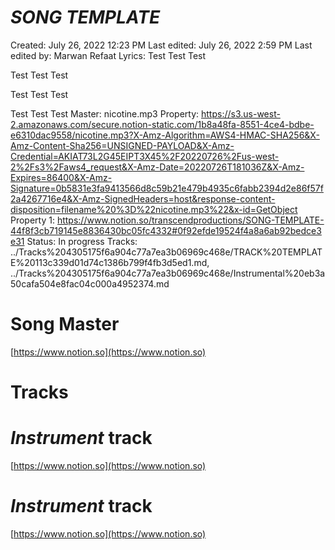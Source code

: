 # *SONG TEMPLATE*

Created: July 26, 2022 12:23 PM
Last edited: July 26, 2022 2:59 PM
Last edited by: Marwan Refaat
Lyrics: Test Test Test


Test Test Test

Test Test Test

Test Test Test
Master: nicotine.mp3
Property: https://s3.us-west-2.amazonaws.com/secure.notion-static.com/1b8a48fa-8551-4ce4-bdbe-e6310dac9558/nicotine.mp3?X-Amz-Algorithm=AWS4-HMAC-SHA256&X-Amz-Content-Sha256=UNSIGNED-PAYLOAD&X-Amz-Credential=AKIAT73L2G45EIPT3X45%2F20220726%2Fus-west-2%2Fs3%2Faws4_request&X-Amz-Date=20220726T181036Z&X-Amz-Expires=86400&X-Amz-Signature=0b5831e3fa9413566d8c59b21e479b4935c6fabb2394d2e86f57f2a4267716e4&X-Amz-SignedHeaders=host&response-content-disposition=filename%20%3D%22nicotine.mp3%22&x-id=GetObject
Property 1: https://www.notion.so/transcendproductions/SONG-TEMPLATE-44f8f3cb719145e8836430bc05fc4332#0f92efde19524f4a8a6ab92bedce3e31
Status: In progress
Tracks: ../Tracks%204305175f6a904c77a7ea3b06969c468e/TRACK%20TEMPLATE%20113c339d01d74c1386b799f4fb3d5ed1.md, ../Tracks%204305175f6a904c77a7ea3b06969c468e/Instrumental%20eb3a50cafa504e8fac04c000a4952374.md

# Song Master

[https://www.notion.so](https://www.notion.so)

# Tracks

# *Instrument* track

[https://www.notion.so](https://www.notion.so)

# *Instrument* track

[https://www.notion.so](https://www.notion.so)